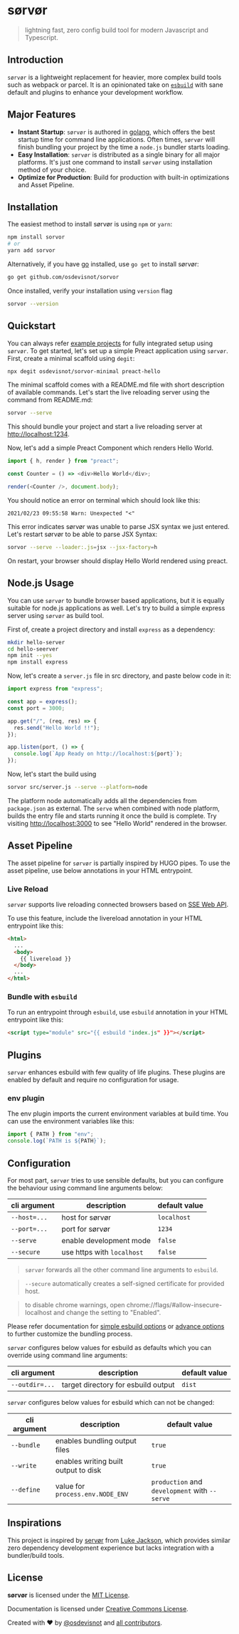 # sørvør

> lightning fast, zero config build tool for modern Javascript and Typescript.

## Introduction

`sørvør` is a lightweight replacement for heavier, more complex build tools such as webpack or parcel. It is an opinionated take on [`esbuild`](https://esbuild.github.io/) with sane default and plugins to enhance your development workflow.

## Major Features

- **Instant Startup**: `sørvør` is authored in [golang](https://golang.org/), which offers the best startup time for command line applications. Often times, `sørvør` will finish bundling your project by the time a `node.js` bundler starts loading.
- **Easy Installation**: `sørvør` is distributed as a single binary for all major platforms. It's just one command to install `sørvør` using installation method of your choice.
- **Optimize for Production**: Build for production with built-in optimizations and Asset Pipeline.

## Installation

The easiest method to install sørvør is using `npm` or `yarn`:

```bash
npm install sorvor
# or
yarn add sorvor
```

Alternatively, if you have [go](https://golang.org/) installed, use `go get` to install sørvør:

```bash
go get github.com/osdevisnot/sorvor
```

Once installed, verify your installation using `version` flag

```bash
sorvor --version
```

## Quickstart

You can always refer [example projects](examples) for fully integrated setup using `sørvør`. To get started, let's set up a simple Preact application using `sørvør`. First, create a minimal scaffold using `degit`:

```bash
npx degit osdevisnot/sorvor-minimal preact-hello
```

The minimal scaffold comes with a README.md file with short description of available commands. Let's start the live reloading server using the command from README.md:

```bash
sorvor --serve
```

This should bundle your project and start a live reloading server at [http://localhost:1234](http://localhost:1234).

Now, let's add a simple Preact Component which renders Hello World.

```js
import { h, render } from "preact";

const Counter = () => <div>Hello World</div>;

render(<Counter />, document.body);
```

You should notice an error on terminal which should look like this:

```log
2021/02/23 09:55:58 Warn: Unexpected "<"
```

This error indicates sørvør was unable to parse JSX syntax we just entered. Let's restart sørvør to be able to parse JSX Syntax:

```bash
sorvor --serve --loader:.js=jsx --jsx-factory=h
```

On restart, your browser should display Hello World rendered using preact.

## Node.js Usage

You can use `sørvør` to bundle browser based applications, but it is equally suitable for node.js applications as well. Let's try to build a simple express server using `sørvør` as build tool.

First of, create a project directory and install `express` as a dependency:

```bash
mkdir hello-server
cd hello-seerver
npm init --yes
npm install express
```

Now, let's create a `server.js` file in src directory, and paste below code in it:

```js
import express from "express";

const app = express();
const port = 3000;

app.get("/", (req, res) => {
  res.send("Hello World !!");
});

app.listen(port, () => {
  console.log(`App Ready on http://localhost:${port}`);
});
```

Now, let's start the build using

```bash
sorvor src/server.js --serve --platform=node
```

The platform node automatically adds all the dependencies from `package.json` as external. The `serve` when combined with node platform, builds the entry file and starts running it once the build is complete. Try visiting [http://localhost:3000](http://localhost:3000) to see "Hello World" rendered in the browser.

## Asset Pipeline

The asset pipeline for `sørvør` is partially inspired by HUGO pipes. To use the asset pipeline, use below annotations in your HTML entrypoint.

### Live Reload

`sørvør` supports live reloading connected browsers based on [SSE Web API](https://developer.mozilla.org/en-US/docs/Web/API/Server-sent_events).

To use this feature, include the livereload annotation in your HTML entrypoint like this:

```html
<html>
  ...
  <body>
    {{ livereload }}
  </body>
  ...
</html>
```

### Bundle with `esbuild`

To run an entrypoint through `esbuild`, use `esbuild` annotation in your HTML entrypoint like this:

```html
<script type="module" src="{{ esbuild "index.js" }}"></script>
```

## Plugins

`sørvør` enhances esbuild with few quality of life plugins. These plugins are enabled by default and require no configuration for usage.

### env plugin

The env plugin imports the current environment variables at build time. You can use the environment variables like this:

```js
import { PATH } from "env";
console.log(`PATH is ${PATH}`);
```

## Configuration

For most part, `sørvør` tries to use sensible defaults, but you can configure the behaviour using command line arguments below:

| cli argument | description                | default value |
| ------------ | -------------------------- | ------------- |
| `--host=...` | host for sørvør            | `localhost`   |
| `--port=...` | port for sørvør            | `1234`        |
| `--serve`    | enable development mode    | `false`       |
| `--secure`   | use https with `localhost` | `false`       |

> `sørvør` forwards all the other command line arguments to `esbuild`.

> `--secure` automatically creates a self-signed certificate for provided host.

> to disable chrome warnings, open chrome://flags/#allow-insecure-localhost and change the setting to "Enabled".

Please refer documentation for [simple esbuild options](https://esbuild.github.io/api/#simple-options) or [advance options](https://esbuild.github.io/api/#advanced-options) to further customize the bundling process.

`sørvør` configures below values for esbuild as defaults which you can override using command line arguments:

| cli argument   | description                         | default value |
| -------------- | ----------------------------------- | ------------- |
| `--outdir=...` | target directory for esbuild output | `dist`        |

`sørvør` configures below values for esbuild which can not be changed:

| cli argument | description                          | default value                                 |
| ------------ | ------------------------------------ | --------------------------------------------- |
| `--bundle`   | enables bundling output files        | `true`                                        |
| `--write`    | enables writing built output to disk | `true`                                        |
| `--define`   | value for `process.env.NODE_ENV`     | `production` and `development` with `--serve` |

## Inspirations

This project is inspired by [servør](https://www.npmjs.com/package/servor) from [Luke Jackson](https://twitter.com/lukejacksonn), which provides similar zero dependency development experience but lacks integration with a bundler/build tools.

## License

**sørvør** is licensed under the [MIT License](http://opensource.org/licenses/MIT).

Documentation is licensed under [Creative Commons License](http://creativecommons.org/licenses/by/4.0/).

Created with ❤️ by [@osdevisnot](https://github.com/osdevisnot) and [all contributors](https://github.com/osdevisnot/sorvor/graphs/contributors).
